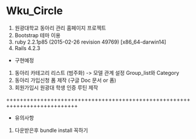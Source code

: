 # Wku_Circle

1. 원광대학교 동아리 관리 홈페이지 프로젝트
2. Bootstrap 테마 이용
3. ruby 2.2.1p85 (2015-02-26 revision 49769) [x86_64-darwin14]
4. Rails 4.2.3


* 구현예정
1. 동아리 카테고리 리스트 (범주화) -> 모델 관계 설정 Group_list와 Category
2. 동아리 가입신청 폼 제작 (구글 Doc 문서 or 폼)
3. 회원가입시 원광대 학생 인증 루틴 제작


+++++++++++++++++++++++++++++++++++++++++++++++++++++++++++++++++++++++++++
* 유의사항

1. 다운받은후 bundle install 꼭하기

